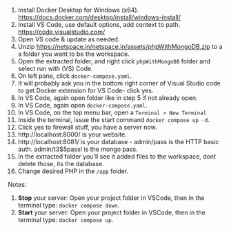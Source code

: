 1. Install Docker Desktop for Windows (x64). https://docs.docker.com/desktop/install/windows-install/
2. Install VS Code, use default options, add context to path. https://code.visualstudio.com/
3. Open VS code & update as needed.
4. Unzip https://netspace.in/netspace.in/assets/phpWithMongoDB.zip to a a folder you want to be the workspace.
5. Open the extracted folder, and right click `phpWithMongoDB` folder and select run with (VS) Code.
6. On left pane, click `docker-compose.yaml`. 
7. It will probably ask you in the bottom right corner of Visual Studio code to get Docker extension for VS Code- click yes.
9. In VS Code, again open folder like in step 5 if not already open.
10. In VS Code, again open `docker-compose.yaml`.
11. In VS Code, on the top menu bar, open a `Terminal > New Terminal`
12. Inside the terminal, issue the start command `docker compose up -d`.
13. Click yes to firewall stuff, you have a server now.
14. http://localhost:8000/ is your website.
15. http://localhost:8081/ is your database - admin/pass  is the HTTP basic auth. admin/t3$5pass! is the mongo pass.
16. In the extracted folder you'll see it added files to the workspace, dont delete those, its the database. 
17. Change desired PHP in the `/app` folder.

Notes:
1. **Stop** your server: Open your project folder in VSCode, then in the terminal type: `docker compose down`.
2. **Start** your server: Open your project folder in VSCode, then in the terminal type: `docker compose up`.
